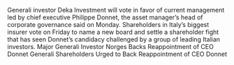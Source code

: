 Generali investor Deka Investment will vote in favor of current management led by chief executive Philippe Donnet, the asset manager’s head of corporate governance said on Monday.
Shareholders in Italy’s biggest insurer vote on Friday to name a new board and settle a shareholder fight that has seen Donnet’s candidacy challenged by a group of leading Italian investors.
Major Generali Investor Norges Backs Reappointment of CEO Donnet
Generali Shareholders Urged to Back Reappointment of CEO Donnet